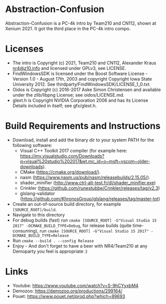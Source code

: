 # Abstraction-Confusion
Abstraction-Confusion is a PC-4k intro by Team210 and CN112, shown at Xenium 2021. It got the third place in the PC-4k intro compo.

# Licenses
* The intro is Copyright (c) 2021, Team210 and CN112, Alexander Kraus <nr4@z10.info> and licensed under GPLv3, see LICENSE.
* FindWindowsSDK is licensed under the Boost Software License - Version 1.0 - August 17th, 2003 and copyright Copyright Iowa State University 2012. See thirdparty/FindWindowsSDK/LICENSE_1_0.txt.
* Oidos is Copyright (c) 2016-2017 Aske Simon Christensen and available under the zlib/libpng License; see oidos/LICENSE.md.
* glext.h is Copyright NVIDIA Corporation 2006 and has its License Details included in itself; see gfx/glext.h.

# Build Requirements and Instructions
* Download, install and add the binary dir to your system PATH for the following software:
    * Visual C++ Toolkit 2017 compiler (for example here: <https://my.visualstudio.com/Downloads?q=visual%20studio%202017&wt.mc_id=o~msft~vscom~older-downloads>). 
    * CMake (<https://cmake.org/download/>).
    * nasm (<https://www.nasm.us/pub/nasm/releasebuilds/2.15.05/>).
    * shader_minifier (<http://www.ctrl-alt-test.fr/dl/shader_minifier.exe>)
    * Crinkler (<https://github.com/runestubbe/Crinkler/releases/tag/v2.3>)
    * glslang-validator (<https://github.com/KhronosGroup/glslang/releases/tag/master-tot>)
* Create an out-of-source build directory, for example `[SOURCE_ROOT]/build`.
* Navigate to this directory
* For debug builds (fast) run `cmake [SOURCE_ROOT] -G"Visual Studio 15 2017" -DCMAKE_BUILD_TYPE=Debug`, for release builds (quite time-consuming), run `cmake [SOURCE_ROOT] -G"Visual Studio 15 2017" -DCMAKE_BUILD_TYPE=Release`
* Run `cmake --build . --config Release`
* Enjoy - And don't forget to have a beer with NR4/Team210 at any Demoparty you feel is appropriate :)

# Links
* Youtube: https://www.youtube.com/watch?v=S-9hCYyxbM4
* Demozoo: https://demozoo.org/productions/299164/
* Pouet: https://www.pouet.net/prod.php?which=89693
